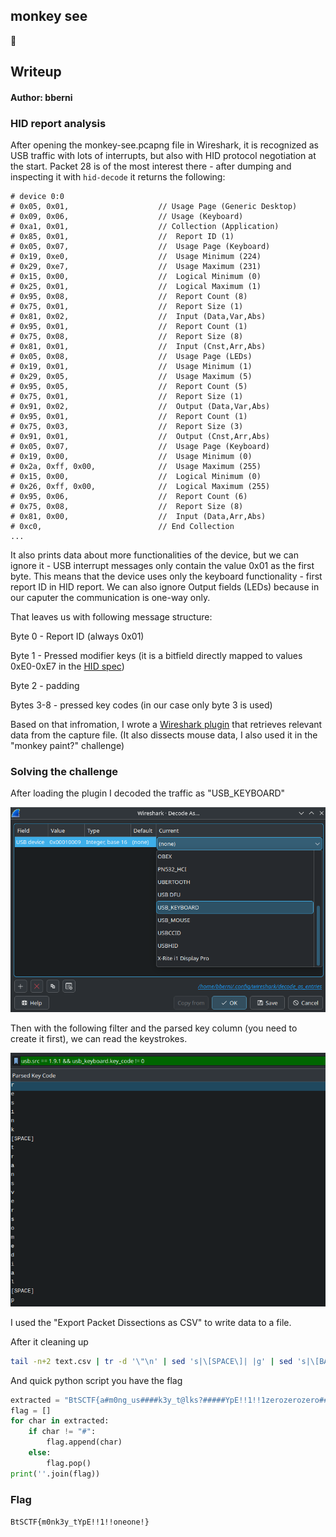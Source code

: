 ##  monkey see
🙈

## Writeup
#### Author: bberni

### HID report analysis
After opening the monkey-see.pcapng file in Wireshark, it is recognized as USB traffic with lots of interrupts, but also with HID protocol negotiation at the start. Packet 28 is of the most interest there - after dumping and inspecting it with `hid-decode` it returns the following:

```
# device 0:0
# 0x05, 0x01,                    // Usage Page (Generic Desktop)   
# 0x09, 0x06,                    // Usage (Keyboard)             
# 0xa1, 0x01,                    // Collection (Application)        
# 0x85, 0x01,                    //  Report ID (1)                 
# 0x05, 0x07,                    //  Usage Page (Keyboard)         
# 0x19, 0xe0,                    //  Usage Minimum (224)            
# 0x29, 0xe7,                    //  Usage Maximum (231)           
# 0x15, 0x00,                    //  Logical Minimum (0)        
# 0x25, 0x01,                    //  Logical Maximum (1)        
# 0x95, 0x08,                    //  Report Count (8)               
# 0x75, 0x01,                    //  Report Size (1)            
# 0x81, 0x02,                    //  Input (Data,Var,Abs)          
# 0x95, 0x01,                    //  Report Count (1)             
# 0x75, 0x08,                    //  Report Size (8)               
# 0x81, 0x01,                    //  Input (Cnst,Arr,Abs)           
# 0x05, 0x08,                    //  Usage Page (LEDs)             
# 0x19, 0x01,                    //  Usage Minimum (1)              
# 0x29, 0x05,                    //  Usage Maximum (5)              
# 0x95, 0x05,                    //  Report Count (5)                 
# 0x75, 0x01,                    //  Report Size (1)                  
# 0x91, 0x02,                    //  Output (Data,Var,Abs)            
# 0x95, 0x01,                    //  Report Count (1)                  
# 0x75, 0x03,                    //  Report Size (3)                  
# 0x91, 0x01,                    //  Output (Cnst,Arr,Abs)            
# 0x05, 0x07,                    //  Usage Page (Keyboard)          
# 0x19, 0x00,                    //  Usage Minimum (0)                
# 0x2a, 0xff, 0x00,              //  Usage Maximum (255)              
# 0x15, 0x00,                    //  Logical Minimum (0)            
# 0x26, 0xff, 0x00,              //  Logical Maximum (255)            
# 0x95, 0x06,                    //  Report Count (6)                 
# 0x75, 0x08,                    //  Report Size (8)                   
# 0x81, 0x00,                    //  Input (Data,Arr,Abs)               
# 0xc0,                          // End Collection                
...      
```
It also prints data about more functionalities of the device, but we can ignore it - USB interrupt messages only contain the value 0x01 as the first byte. This means that the device uses only the keyboard functionality - first report ID in HID report. We can also ignore Output fields (LEDs) because in our caputer the communication is one-way only.

That leaves us with following message structure:

Byte 0 - Report ID (always 0x01)

Byte 1 - Pressed modifier keys (it is a bitfield directly mapped to values 0xE0-0xE7 in the [HID spec](https://www.usb.org/sites/default/files/hut1_6.pdf))

Byte 2 - padding

Bytes 3-8 - pressed key codes (in our case only byte 3 is used)

Based on that infromation, I wrote a [Wireshark plugin](dissector.lua) that retrieves relevant data from the capture file. (It also dissects mouse data, I also used it in the "monkey paint?" challenge)

### Solving the challenge

After loading the plugin I decoded the traffic as "USB_KEYBOARD"

![](./images/image1.png)

Then with the following filter and the parsed key column (you need to create it first), we can read the keystrokes.

![](./images/image2.png)


I used the "Export Packet Dissections as CSV" to write data to a file.

After it cleaning up

```bash
tail -n+2 text.csv | tr -d '\"\n' | sed 's|\[SPACE\]| |g' | sed 's|\[BACKSPACE\]|#|g'
```

And quick python script you have the flag
```py
extracted = "BtSCTF{a#m0ng_us####k3y_t@lks?#####YpE!!1!!1zerozerozero#############oneone!}"
flag = []
for char in extracted:
    if char != "#":
        flag.append(char)
    else:
        flag.pop()
print(''.join(flag))
```
### Flag
`BtSCTF{m0nk3y_tYpE!!1!!oneone!}`